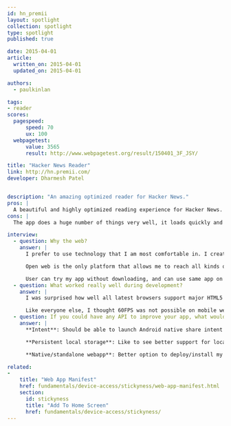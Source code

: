 ```yaml
---
id: hn_premii
layout: spotlight
collection: spotlight
type: spotlight
published: true

date: 2015-04-01
article:
  written_on: 2015-04-01
  updated_on: 2015-04-01

authors:
  - paulkinlan

tags: 
- reader
scores:
  pagespeed:
      speed: 70
      ux: 100
  webpagetest:
      value: 3565
      result: http://www.webpagetest.org/result/150401_3F_JSY/

title: "Hacker News Reader"
link: http://hn.premii.com/
developer: Dharmesh Patel


description: "An amazing optimized reader for Hacker News."
pros: |
  A beautiful and highly optimized reading experience for Hacker News. Works well and looks great across mobile, tablet and desktop. It's fast and testing it on mobile you will see some silky smooth transitions. It has a really nice use of theme-color for integration into Android and it is installable as it uses the [Web app manifest](/web/fundamentals/device-access/stickyness/web-app-manifest.html) and once installed it looks and feels like a native HN news reader app.
cons: |
  The app does a huge number of things very well, it loads quickly and is fast and smooth to use. If there was one thing the app could do it would be that adding support for offline experiences, this could be a simple error page or a more complex view of cached content.

interview:
  - question: Why the web?
    answer: |
      I prefer to use technology that I am most comfortable in. I created my first webpage long before I wrote "hello world" in c++. 

      Open web is the only platform that allows me to reach all kinds of users. I can easily develop and deploy new features and fixes for my app without depending on third party. It allows me to push new features and bug fixes anytime. 

      User can try my app without downloading, and can use same app on different platforms. As of today, my app works on latest HTML5 capable browsers including but not limited to Firefox OS, Windows Phone, blackberry, iOS and Android; and its available to download on different app stores. This app is also available on the Chrome web store. I am a sole developer and I work on this few hours per week. I don't think that any other technology would have allowed me to support different platform.
  - question: What worked really well during development?
    answer: |
      I was surprised how well all latest browsers support major HTML5 features. I started my webapp as a prototype to see what I can build using Open Web (HTML5, CSS, Javascript). I only tested my app on iOS Safari and Android browser during development, and it worked on Firefox and with little changes, I was able to support IE mobile. 

      Like everyone else, I thought 60FPS was not possible on mobile webapp, specially gestures. I was able to implement pull to refresh, and swipe to go back with little learning; and was able to make it work on all major browsers. With that knowledge, I was able to implement Flipboard webapp style story navigation in few hours. 
  - question: If you could have any API to improve your app, what would it be?
    answer: |
      **Intent**: Should be able to launch Android native share intent or iOS share from my webapp. This will allow user to choose the service of their choice instead of my app's limited options. 

      **Persistent local storage**: Like to see better support for localstorage. 5MB/2.5MB is not enough. Not only that, there is no way to figure out how much space is available. My app can manage storage properly if I knew how much space is left. 

      **Native/standalone webapp**: Better option to deploy/install my webapp on iOS, Android and WP as a standalone app. I use Cordova but its painful to update to the latest version. Chrome on Android is moving in right direction, but iOS and Windows Phone is not providing enough support for standalone app.

related:
-
    title: "Web App Manifest"
    href: fundamentals/device-access/stickyness/web-app-manifest.html
    section:
      id: stickyness
      title: "Add To Home Screen"
      href: fundamentals/device-access/stickyness/
---
```

